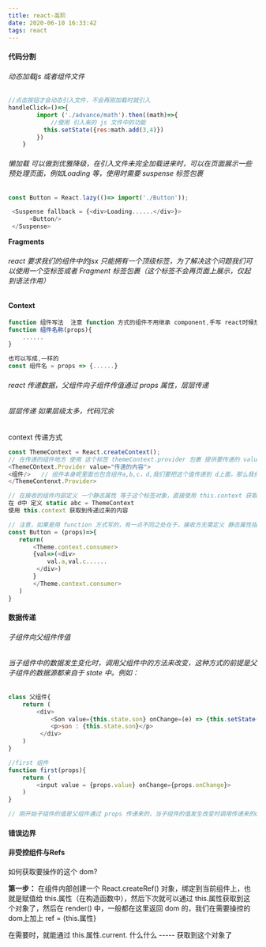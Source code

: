 ```yaml
---
title: react-高阶
date: 2020-06-10 16:33:42
tags: react
---
```


#### 代码分割

###### 动态加载js 或者组件文件

```javascript
//点击按钮才会动态引入文件，不会再刚加载时就引入 
handleClick=()=>{
        import ('./advance/math').then((math)=>{
            //使用 引入来的 js 文件中的功能
          this.setState({res:math.add(3,4)})
        })
    }
```

###### 懒加载 可以做到优雅降级，在引入文件未完全加载进来时，可以在页面展示一些预处理页面，例如Loading 等，使用时需要 suspense 标签包裹

```javascript
const Button = React.lazy(()=> import('./Button'));

 <Suspense fallback = {<div>Loading......</div>}>
      <Button/>
 </Suspense>
```

**Fragments**

###### react 要求我们的组件中的jsx 只能拥有一个顶级标签，为了解决这个问题我们可以使用一个空标签或者 Fragment 标签包裹（这个标签不会再页面上展示，仅起到语法作用）

#### Context

```javascript
function 组件写法  注意 function 方式的组件不用继承 component,手写 react时候想想是怎么处理的，使我们手动给它创造了一个 class
function 组件名称(props){
	......
}

也可以写成,一样的
const 组件名 = props => {......}

```

###### react 传递数据，父组件向子组件传值通过 props 属性，层层传递

###### 层层传递 如果层级太多，代码冗余

context 传递方式

 ```javascript
const ThemeContext = React.createContext();
// 在传递的组件地方 使用 这个标签 themeContext.provider 包裹 提供要传递的 value
<ThemeCOntext.Provider value="传递的内容">
 <组件/>   // 组件本身呢里面也包含组件a,b,c，d,我们要把这个值传递到 d上面，那么我们就在 d 中接收
 </ThemeContenxt.Provider>

// 在接收的组件内部定义 一个静态属性 等于这个标签对象，直接使用 this.context 获取
在 d中 定义 static abc = ThemeContext
使用 this.context 获取到传递过来的内容

// 注意，如果是用 function 方式写的，有一点不同之处在于，接收方无需定义 静态属性指向这个标签，直接 在 return 中使用 <ThemeContext.Consumer>{val=>(包裹这个组件的内容并且这是一个回调箭头函数,val 就是传递来的对象)}</Th>eContext.Consumer>  例如：
const Button = (props)=>{
    return(
    	<Theme.context.consumer>
        {val=>(<div>
         	val.a,val.c......
         </div>)
        }
        </Theme.context.consumer>
    )
}
 ```

#### 数据传递

###### 子组件向父组件传值

###### 当子组件中的数据发生变化时，调用父组件中的方法来改变，这种方式的前提是父子组件的数据源都来自于 state 中。例如：

```javascript
class 父组件{
    return (
    	<div>
         	<Son value={this.state.son} onChange=(e) => {this.setState({first:e.target.value})}/>
			<p>son : {this.state.son}</p>
         </div>
    )
}

//first 组件
function first(props){
    return (
    	<input value = {props.value} onChange={props.onChange}>
    )
}

// 刚开始子组件的值是父组件通过 props 传递来的，当子组件的值发生改变时调用传递来的onchange方法，也就是父组件的 oncahnge,这个方法将子组件现在的值更新到 state 中，然后父组件中更新，又传递给子组件，达到了父组件也更新的目的
```

#### 错误边界





#### 非受控组件与Refs

如何获取要操作的这个 dom?

**第一步：** 在组件内部创建一个 React.createRef() 对象，绑定到当前组件上，也就是赋值给 this.属性（在构造函数中），然后下次就可以通过 this.属性获取到这个对象了，然后在 render() 中，一般都在这里返回 dom 的，我们在需要操控的dom上加上 ref = {this.属性}

在需要时，就能通过 this.属性.current.  什么什么 -----  获取到这个对象了